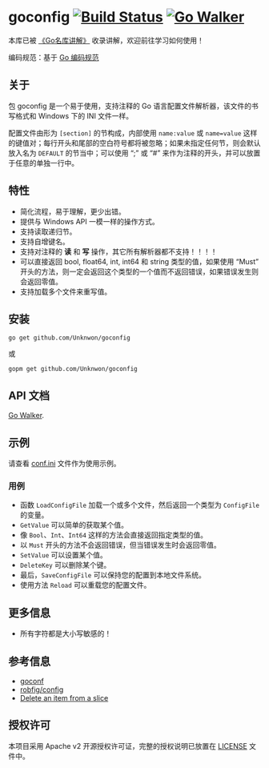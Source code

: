 goconfig [![Build Status](https://drone.io/github.com/Unknwon/goconfig/status.png)](https://drone.io/github.com/Unknwon/goconfig/latest) [![Go Walker](http://gowalker.org/api/v1/badge)](http://gowalker.org/github.com/Unknwon/goconfig)
========

本库已被 [《Go名库讲解》](https://github.com/Unknwon/go-rock-libraries-showcases/tree/master/lectures/01-goconfig) 收录讲解，欢迎前往学习如何使用！

编码规范：基于 [Go 编码规范](https://github.com/Unknwon/go-code-convention)

## 关于

包 goconfig 是一个易于使用，支持注释的 Go 语言配置文件解析器，该文件的书写格式和 Windows 下的 INI 文件一样。

配置文件由形为 `[section]` 的节构成，内部使用 `name:value` 或 `name=value` 这样的键值对；每行开头和尾部的空白符号都将被忽略；如果未指定任何节，则会默认放入名为 `DEFAULT` 的节当中；可以使用 “;” 或 “#” 来作为注释的开头，并可以放置于任意的单独一行中。

## 特性

- 简化流程，易于理解，更少出错。
- 提供与 Windows API 一模一样的操作方式。
- 支持读取递归节。
- 支持自增键名。
- 支持对注释的 **读** 和 **写** 操作，其它所有解析器都不支持！！！！
- 可以直接返回 bool, float64, int, int64 和 string 类型的值，如果使用 “Must” 开头的方法，则一定会返回这个类型的一个值而不返回错误，如果错误发生则会返回零值。
- 支持加载多个文件来重写值。

## 安装

	go get github.com/Unknwon/goconfig

或

	gopm get github.com/Unknwon/goconfig


## API 文档

[Go Walker](http://gowalker.org/github.com/Unknwon/goconfig).

## 示例

请查看 [conf.ini](testdata/conf.ini) 文件作为使用示例。

### 用例

- 函数 `LoadConfigFile` 加载一个或多个文件，然后返回一个类型为 `ConfigFile` 的变量。
- `GetValue` 可以简单的获取某个值。
- 像 `Bool`、`Int`、`Int64` 这样的方法会直接返回指定类型的值。
- 以 `Must` 开头的方法不会返回错误，但当错误发生时会返回零值。
- `SetValue` 可以设置某个值。
- `DeleteKey` 可以删除某个键。
- 最后，`SaveConfigFile` 可以保持您的配置到本地文件系统。
- 使用方法 `Reload` 可以重载您的配置文件。

## 更多信息

- 所有字符都是大小写敏感的！

## 参考信息

- [goconf](http://code.google.com/p/goconf/)
- [robfig/config](https://github.com/robfig/config)
- [Delete an item from a slice](https://groups.google.com/forum/?fromgroups=#!topic/golang-nuts/lYz8ftASMQ0)

## 授权许可

本项目采用 Apache v2 开源授权许可证，完整的授权说明已放置在 [LICENSE](LICENSE) 文件中。
